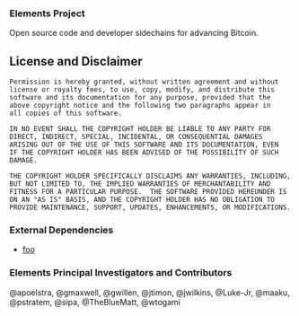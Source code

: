 ### Elements Project
Open source code and developer sidechains for advancing Bitcoin.

## License and Disclaimer
```
Permission is hereby granted, without written agreement and without
license or royalty fees, to use, copy, modify, and distribute this
software and its documentation for any purpose, provided that the
above copyright notice and the following two paragraphs appear in
all copies of this software.

IN NO EVENT SHALL THE COPYRIGHT HOLDER BE LIABLE TO ANY PARTY FOR
DIRECT, INDIRECT, SPECIAL, INCIDENTAL, OR CONSEQUENTIAL DAMAGES
ARISING OUT OF THE USE OF THIS SOFTWARE AND ITS DOCUMENTATION, EVEN
IF THE COPYRIGHT HOLDER HAS BEEN ADVISED OF THE POSSIBILITY OF SUCH
DAMAGE.

THE COPYRIGHT HOLDER SPECIFICALLY DISCLAIMS ANY WARRANTIES, INCLUDING,
BUT NOT LIMITED TO, THE IMPLIED WARRANTIES OF MERCHANTABILITY AND
FITNESS FOR A PARTICULAR PURPOSE.  THE SOFTWARE PROVIDED HEREUNDER IS
ON AN "AS IS" BASIS, AND THE COPYRIGHT HOLDER HAS NO OBLIGATION TO
PROVIDE MAINTENANCE, SUPPORT, UPDATES, ENHANCEMENTS, OR MODIFICATIONS.
```

### External Dependencies
* [foo](http://example.org)

### Elements Principal Investigators and Contributors
@apoelstra, @gmaxwell, @gwillen, @jtimon, @jwilkins, @Luke-Jr, @maaku, @pstratem, @sipa, @TheBlueMatt, @wtogami
